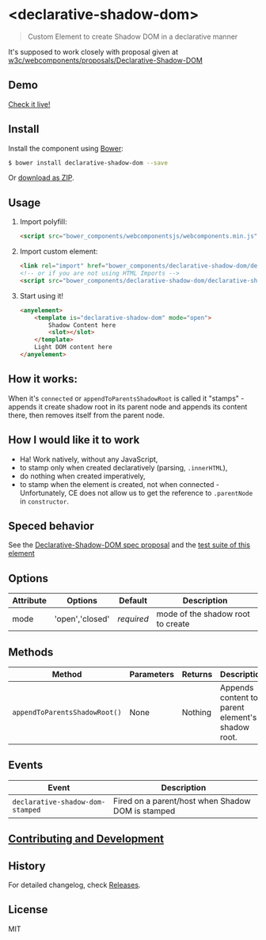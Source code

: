 # &lt;declarative-shadow-dom&gt;

> Custom Element to create Shadow DOM in a declarative manner

It's supposed to work closely with proposal given at [w3c/webcomponents/proposals/Declarative-Shadow-DOM](https://github.com/w3c/webcomponents/blob/gh-pages/proposals/Declarative-Shadow-DOM.md)

## Demo

[Check it live!](http://tomalec.github.io/declarative-shadow-dom)

## Install

Install the component using [Bower](http://bower.io/):

```sh
$ bower install declarative-shadow-dom --save
```

Or [download as ZIP](https://github.com/tomalec/declarative-shadow-dom/archive/master.zip).

## Usage

1. Import polyfill:

    ```html
    <script src="bower_components/webcomponentsjs/webcomponents.min.js"></script>
    ```

2. Import custom element:

    ```html
    <link rel="import" href="bower_components/declarative-shadow-dom/declarative-shadow-dom.html">
    <!-- or if you are not using HTML Imports -->
    <script src="bower_components/declarative-shadow-dom/declarative-shadow-dom.html"></script>
    ```

3. Start using it!

    ```html
    <anyelement>
        <template is="declarative-shadow-dom" mode="open">
            Shadow Content here
            <slot></slot>
        </template>
        Light DOM content here
    </anyelement>
    ```

## How it works:

When it's `connected` or `appendToParentsShadowRoot` is called it "stamps" - appends it create shadow root in its parent node and appends its content there, then removes itself from the parent node.

## How I would like it to work
- Ha! Work natively, without any JavaScript,
- to stamp only when created declaratively (parsing, `.innerHTML`),
- do nothing when created imperatively,
- to stamp when the element is created, not when connected - Unfortunately, CE does not allow us to get the reference to `.parentNode` in `constructor`.


## Speced behavior

See the [Declarative-Shadow-DOM spec proposal](https://github.com/w3c/webcomponents/blob/gh-pages/proposals/Declarative-Shadow-DOM.md) and the [test suite of this element](https://tomalec.github.io/declarative-shadow-dom/test/)


## Options

Attribute     | Options         | Default      | Description
---           | ---             | ---          | ---
mode          | 'open','closed' | *required*   | mode of the shadow root to create

## Methods

Method                        | Parameters   | Returns     | Description
---                           | ---          | ---         | ---
`appendToParentsShadowRoot()` | None         | Nothing     | Appends content to parent element's shadow root.

## Events

Event                            | Description
---                              | ---
`declarative-shadow-dom-stamped` | Fired on a parent/host when Shadow DOM is stamped


## [Contributing and Development](CONTRIBUTING.md)

## History

For detailed changelog, check [Releases](https://github.com/tomalec/declarative-shadow-dom/releases).

## License

MIT
